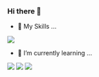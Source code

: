 ### Hi there 👋
- 👏 My Skills ...

<img src="https://img.shields.io/badge/Python3-3776AB?style=flat-square&logo=Python&logoColor=white"/>



- 🌱 I’m currently learning ...

<img src="https://img.shields.io/badge/Aws-232F3E?style=flat-square&logo=Amazon AWS&logoColor=white"/> <img src="https://img.shields.io/badge/cplusplus-00599C?style=flat-square&logo=cplusplus&logoColor=white"/> <img src="https://img.shields.io/badge/typescript-3178C6?style=flat-square&logo=typescript&logoColor=white"/> 
<!--
**thecode00/thecode00** is a ✨ _special_ ✨ repository because its `README.md` (this file) appears on your GitHub profile.

Here are some ideas to get you started:
- 🔭 I’m currently working on ...
- 🌱 I’m currently learning ...
- 👯 I’m looking to collaborate on ...
- 🤔 I’m looking for help with ...
- 💬 Ask me about ...
- 📫 How to reach me: ...
- 😄 Pronouns: ...
- ⚡ Fun fact: ...
-->
